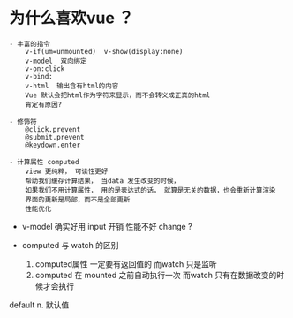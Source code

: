 # 为什么喜欢vue ？
    - 丰富的指令
        v-if(um=unmounted)  v-show(display:none)
        v-model  双向绑定
        v-on:click
        v-bind:
        v-html  输出含有html的内容
        Vue 默认会把html作为字符来显示，而不会转义成正真的html
        肯定有原因?
    
    - 修饰符
        @click.prevent
        @submit.prevent
        @keydown.enter

    - 计算属性 computed
        view 更纯粹， 可读性更好
        帮助我们缓存计算结果， 当data 发生改变的时候，
        如果我们不用计算属性， 用的是表达式的话， 就算是无关的数据，也会重新计算渲染
        界面的更新是局部，而不是全部更新
        性能优化

- v-model 确实好用
    input   开销  性能不好        change ?

- computed 与 watch 的区别
    1. computed属性  一定要有返回值的
        而watch 只是监听
    2. computed 在 mounted 之前自动执行一次
        而watch 只有在数据改变的时候才会执行










default   n. 默认值